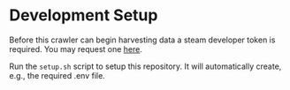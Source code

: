# Development Setup

Before this crawler can begin harvesting data a steam developer 
token is required. You may request one [here](http://steamcommunity.com/dev/apikey).

Run the `setup.sh` script to setup this repository. It will automatically
create, e.g., the required .env file.